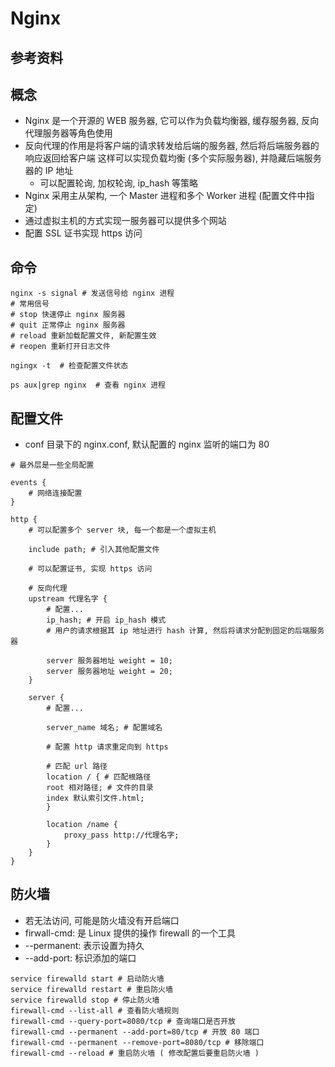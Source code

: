 # Nginx

## 参考资料

## 概念

- Nginx 是一个开源的 WEB 服务器, 它可以作为负载均衡器, 缓存服务器, 反向代理服务器等角色使用
- 反向代理的作用是将客户端的请求转发给后端的服务器, 然后将后端服务器的响应返回给客户端 这样可以实现负载均衡 (多个实际服务器), 并隐藏后端服务器的 IP 地址
    - 可以配置轮询, 加权轮询, ip_hash 等策略
- Nginx 采用主从架构, 一个 Master 进程和多个 Worker 进程 (配置文件中指定)
- 通过虚拟主机的方式实现一服务器可以提供多个网站
- 配置 SSL 证书实现 https 访问

## 命令

```shell
nginx -s signal # 发送信号给 nginx 进程
# 常用信号
# stop 快速停止 nginx 服务器
# quit 正常停止 nginx 服务器
# reload 重新加载配置文件, 新配置生效
# reopen 重新打开日志文件

ngingx -t  # 检查配置文件状态

ps aux|grep nginx  # 查看 nginx 进程
```

## 配置文件

- conf 目录下的 nginx.conf, 默认配置的 nginx 监听的端口为 80

```text
# 最外层是一些全局配置

events {
    # 网络连接配置
}

http {
    # 可以配置多个 server 块, 每一个都是一个虚拟主机

    include path; # 引入其他配置文件

    # 可以配置证书, 实现 https 访问

    # 反向代理
    upstream 代理名字 {
        # 配置...
        ip_hash; # 开启 ip_hash 模式
        # 用户的请求根据其 ip 地址进行 hash 计算, 然后将请求分配到固定的后端服务器

        server 服务器地址 weight = 10;
        server 服务器地址 weight = 20;
    }

    server {
        # 配置...

        server_name 域名; # 配置域名

        # 配置 http 请求重定向到 https

        # 匹配 url 路径
        location / { # 匹配根路径
        root 相对路径; # 文件的目录
        index 默认索引文件.html;        
        }

        location /name { 
            proxy_pass http://代理名字;
        }
    }
}
```

## 防火墙

- 若无法访问, 可能是防火墙没有开启端口
- firwall-cmd: 是 Linux 提供的操作 firewall 的一个工具
- --permanent: 表示设置为持久
- --add-port: 标识添加的端口

```shell
service firewalld start # 启动防火墙
service firewalld restart # 重启防火墙
service firewalld stop # 停止防火墙
firewall-cmd --list-all # 查看防火墙规则
firewall-cmd --query-port=8080/tcp # 查询端口是否开放
firewall-cmd --permanent --add-port=80/tcp # 开放 80 端口
firewall-cmd --permanent --remove-port=8080/tcp # 移除端口
firewall-cmd --reload # 重启防火墙 ( 修改配置后要重启防火墙 )
```
